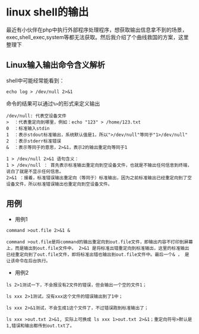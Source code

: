 # linux shell的输出

最近有小伙伴在php中执行外部程序处理程序，想获取输出信息拿不到的场景，exec,shell_exec,system等都无法获取。然后我介绍了个曲线救国的方案，这里整理下

## Linux输入输出命令含义解析
shell中可能经常能看到：
```
echo log > /dev/null 2>&1
```

命令的结果可以通过```%>```的形式来定义输出

```
/dev/null: 代表空设备文件
>  ：代表重定向到哪里，例如：echo "123" > /home/123.txt
0  ：标准输入stdin
1  ：表示stdout标准输出，系统默认值是1，所以">/dev/null"等同于"1>/dev/null"
2  ：表示stderr标准错误
&  ：表示等同于的意思，2>&1，表示2的输出重定向等同于1
```

```
1 > /dev/null 2>&1 语句含义：
1 > /dev/null ： 首先表示标准输出重定向到空设备文件，也就是不输出任何信息到终端，说白了就是不显示任何信息。
2>&1 ：接着，标准错误输出重定向（等同于）标准输出，因为之前标准输出已经重定向到了空设备文件，所以标准错误输出也重定向到空设备文件。
```

## 用例

* 用例1

```
command >out.file 2>&1 &

command >out.file是将command的输出重定向到out.file文件，即输出内容不打印到屏幕上，而是输出到out.file文件中。 2>&1 是将标准出错重定向到标准输出，这里的标准输出已经重定向到了out.file文件，即将标准出错也输出到out.file文件中。最后一个& ， 是让该命令在后台执行。
```

* 用例2

```
ls 2>1测试一下，不会报没有2文件的错误，但会输出一个空的文件1；
        
ls xxx 2>1测试，没有xxx这个文件的错误输出到了1中；

ls xxx 2>&1测试，不会生成1这个文件了，不过错误跑到标准输出了；

ls xxx >out.txt 2>&1, 实际上可换成 ls xxx 1>out.txt 2>&1；重定向符号>默认是1,错误和输出都传到out.txt了。

```

